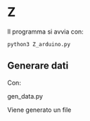 # Z
Il programma si avvia con:

`python3 Z_arduino.py`

## Generare dati 
Con:

gen_data.py

Viene generato un file
